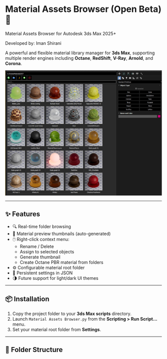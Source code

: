 # Material Assets Browser (Open Beta) 🚀
Material Assets Browser for Autodesk 3ds Max 2025+

Developed by: Iman Shirani

A powerful and flexible material library manager for **3ds Max**, supporting multiple render engines including **Octane**, **RedShift**, **V-Ray**, **Arnold**, and **Corona**.

![screenshot](etc/screenshots/overview.jpg)

---

## ✨ Features

- 🔍 Real-time folder browsing
- 🎨 Material preview thumbnails (auto-generated)
- 🖱️ Right-click context menu:
  - Rename / Delete
  - Assign to selected objects
  - Generate thumbnail
  - Create Octane PBR material from folders
- ⚙️ Configurable material root folder
- 💾 Persistent settings in JSON
- 🌗 Future support for light/dark UI themes

---

## 📦 Installation

1. Copy the project folder to your **3ds Max scripts** directory.
2. Launch `Material Assets Browser.py` from the **Scripting > Run Script...** menu.
3. Set your material root folder from **Settings**.

---

## 📁 Folder Structure

